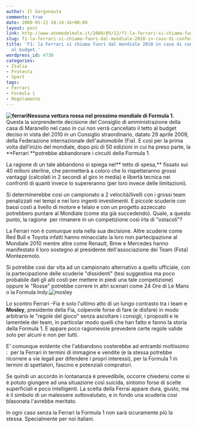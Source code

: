 ```yaml
---
author: Il Gorgonauta
comments: true
date: 2009-05-12 18:24:16+00:00
layout: post
link: http://www.atomodelmale.it/2009/05/12/f1-la-ferrari-si-chiama-fuori-dal-mondiale-2010-in-caso-di-conferma-del-tetto-al-budget/
slug: f1-la-ferrari-si-chiama-fuori-dal-mondiale-2010-in-caso-di-conferma-del-tetto-al-budget
title: 'F1: la Ferrari si chiama fuori dal mondiale 2010 in caso di conferma del tetto
  al budget.'
wordpress_id: 4738
categories:
- Italia
- Protesta
- Sport
tags:
- Ferrari
- Formula 1
- Regolamento
---
```


**![ferrari](http://www.atomodelmale.it/wp-content/uploads/2009/05/ferrari-300x216.jpg)Nessuna vettura rossa nel prossimo mondiale di Formula 1.** Questa la sorprendente decisione del Consiglio di amministrazione della casa di Maranello nel caso in cui non verrà cancellato il tetto al budget deciso in vista del 2010 in un Consiglio straordinario, datato 29 aprile 2009, della Federazione internazionale dell'automobile (Fia). E così per la prima volta dall'inizio del mondiale, dopo più di 50 edizioni in cui ha preso parte, la **Ferrari **potrebbe abbandonare i circuiti della Formula 1.

La ragione di un tale abbandono si spiega nel** tetto di spesa,** fissato sui 40 milioni sterline, che permetterà a coloro che lo rispetteranno grossi vantaggi (calcolati in 2 secondi al giro in media) e libertà tecnica nei confronti di quanti invece lo supereranno (per loro invece delle limitazioni).

Si determinerebbe così un campionato a 2 velocità/livelli con i grossi team penalizzati nei tempi e nei loro ingenti investimenti. E piccole scuderie con bassi costi a livello di motore e telaio e con un progetto azzeccato potrebbero puntare al Mondiale (come sta già succedendo). Quale, a questo punto, la ragione  per rimanere in un competizione così irta di "ostacoli"?

La Ferrari non è comunque sola nella sua decisione. Altre scuderie come Red Bull e Toyota infatti hanno minacciato la loro non partecipazione al Mondiale 2010 mentre altre come Renault, Bmw e Mercedes hanno manifestato il loro sostegno al presidente dell'associazione dei Team (Fota) Montezemolo.

<!-- more -->


Si potrebbe così dar vita ad un campionato alternativo a quello ufficiale, con la partecipazione delle scuderie "dissidenti" (tesi suggestiva ma poco probabile dati gli alti costi per mettere in piedi una tale competizione) oppure le "Rosse" potrebbe correre in altri scenari come 24 Ore di Le Mans o la Formula Indy.![mosley](http://www.atomodelmale.it/wp-content/uploads/2009/05/max_mosley_fia1-300x226.jpg)

Lo scontro Ferrari -Fia è solo l'ultimo atto di un lungo contrasto tra i team e **Mosley**, presidente della Fia, colpevole forse di fare (e disfare) in modo arbitrario le "regole del gioco" senza ascoltare i consigli, i propositi e le lamentele dei team, in particolar modo quelli che han fatto e fanno la storia della Formula 1. E appare poco ragionevole prevedere certe regole valide solo per alcuni e non per tutti.

E' comunque evidente che l'abbandono costerebbe ad entrambi moltissimo :  per la Ferrari in termini di immagine e vendite (e la stessa potrebbe ricorrere a vie legali per difendere i propri interessi), per la Formula 1 in termini di spettatori, fascino e potenziali compratori.

Se quindi un accordo in lontananza è prevedibile, occorre chiedersi come si è potuto giungere ad una situazione così suicida, sintomo forse di scelte superficiali e poco intelligenti. La scelta della Ferrai appare dura, giusto, ma è il simbolo di un malessere sottovalutato, e in fondo una scuderia così blasonata l'avrebbe meritato.

In ogni caso senza la Ferrari la Formula 1 non sarà sicuramente più la stessa. Specialmente per noi italiani.
